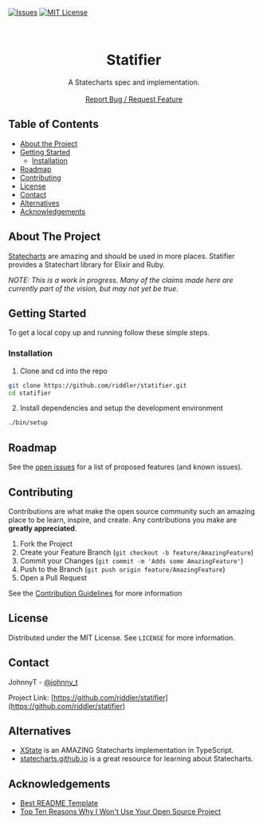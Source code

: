 <!--
*** See https://github.com/othneildrew/Best-README-Template for a great README template
-->

<!-- PROJECT SHIELDS -->
<!--
*** Markdown "reference style" links are used here for readability.
*** Reference links are enclosed in brackets [ ] instead of parentheses ( ).
*** See the bottom of this document for the declaration of the reference variables
*** for the actual URLs.
*** See: https://www.markdownguide.org/basic-syntax/#reference-style-links
-->
[![Issues][issues_shield]][issues_url]
[![MIT License][license_shield]][license_url]

<!-- PROJECT LOGO -->
<br />
<p align="center">
  <h1 align="center">Statifier</h1>

  <p align="center">
    A Statecharts spec and implementation.
    <br />
    <br />
    <a href="https://github.com/riddler/statifier/issues">Report Bug / Request Feature</a>
  </p>
</p>



<!-- TABLE OF CONTENTS -->
## Table of Contents

  * [About the Project](#about-the-project)
  * [Getting Started](#getting-started)
    * [Installation](#installation)
  * [Roadmap](#roadmap)
  * [Contributing](#contributing)
  * [License](#license)
  * [Contact](#contact)
  * [Alternatives](#alternatives)
  * [Acknowledgements](#acknowledgements)



<!-- ABOUT THE PROJECT -->
## About The Project

  [Statecharts][statecharts_url] are amazing and should be used in more places.
  Statifier provides a Statechart library for Elixir and Ruby.

  _NOTE: This is a work in progress.
  Many of the claims made here are currently part of the vision, but may not yet be true._



<!-- GETTING STARTED -->
## Getting Started

  To get a local copy up and running follow these simple steps.

  ### Installation

  1. Clone and cd into the repo
  ```sh
  git clone https://github.com/riddler/statifier.git
  cd statifier
  ```
  2. Install dependencies and setup the development environment
  ```sh
  ./bin/setup
  ```



<!-- ROADMAP -->
## Roadmap

  See the [open issues](https://github.com/riddler/statifier/issues) for a list of proposed features (and known issues).



<!-- CONTRIBUTING -->
## Contributing

  Contributions are what make the open source community such an amazing place to be learn, inspire, and create. Any contributions you make are **greatly appreciated**.

  1. Fork the Project
  2. Create your Feature Branch (`git checkout -b feature/AmazingFeature`)
  3. Commit your Changes (`git commit -m 'Adds some AmazingFeature'`)
  4. Push to the Branch (`git push origin feature/AmazingFeature`)
  5. Open a Pull Request

  See the [Contribution Guidelines][contribution_guidelines] for more information



<!-- LICENSE -->
## License

  Distributed under the MIT License. See `LICENSE` for more information.



<!-- CONTACT -->
## Contact

  JohnnyT - [@johnny_t](https://twitter.com/johnny_t)

  Project Link: [https://github.com/riddler/statifier](https://github.com/riddler/statifier)



<!-- ALTERNATIVES -->
## Alternatives

  * [XState][xstate_url] is an AMAZING Statecharts implementation in TypeScript.
  * [statecharts.github.io][statecharts_url] is a great resource for learning about Statecharts.



<!-- ACKNOWLEDGEMENTS -->
## Acknowledgements

  * [Best README Template][readme_template_url]
  * [Top Ten Reasons Why I Won't Use Your Open Source Project][top_ten_reasons_url]



<!-- MARKDOWN LINKS & IMAGES -->
<!-- https://www.markdownguide.org/basic-syntax/#reference-style-links -->

[issues_shield]: https://img.shields.io/github/issues/riddler/statifier.svg?style=flat-square
[issues_url]: https://github.com/riddler/statifier/issues
[license_shield]: https://img.shields.io/github/license/riddler/statifier.svg?style=flat-square
[license_url]: https://github.com/riddler/statifier/blob/master/LICENSE

[contribution_guidelines]: https://github.com/riddler/.github/blob/master/CONTRIBUTING.md

[statecharts_url]: https://statecharts.github.io/

[xstate_url]: https://xstate.js.org/

[top_ten_reasons_url]: https://changelog.com/posts/top-ten-reasons-why-i-wont-use-your-open-source-project
[readme_template_url]: https://github.com/othneildrew/Best-README-Template
